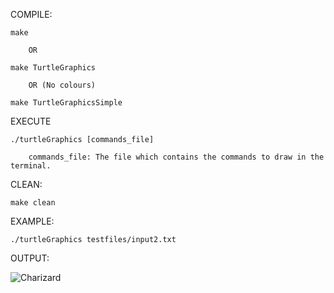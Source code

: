 COMPILE:

    make

        OR

    make TurtleGraphics

        OR (No colours)

    make TurtleGraphicsSimple

EXECUTE

    ./turtleGraphics [commands_file]
    
        commands_file: The file which contains the commands to draw in the terminal.

CLEAN:

    make clean

EXAMPLE:

    ./turtleGraphics testfiles/input2.txt
    
OUTPUT:

![Charizard](https://i.imgur.com/Sf6Ovhs.png)
